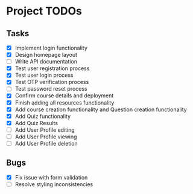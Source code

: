 # Project TODOs

## Tasks

- [x] Implement login functionality
- [x] Design homepage layout
- [ ] Write API documentation
- [x] Test user registration process
- [x] Test user login process
- [x] Test OTP verification process
- [ ] Test password reset process
- [x] Confirm course details and deployment
- [X] Finish adding all resources functionality
- [x] Add course creation functionality and Question creation functionality
- [x] Add Quiz functionality
- [x] Add Quiz Results
- [ ] Add User Profile editing
- [ ] Add User Profile viewing
- [ ] Add User Profile deletion

## Bugs

- [x] Fix issue with form validation
- [ ] Resolve styling inconsistencies